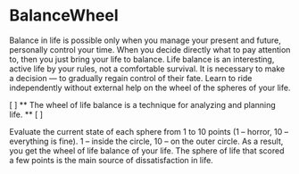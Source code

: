 # BalanceWheel

Balance in life is possible only when you manage your present and future, personally control your time. 
When you decide directly what to pay attention to, then you just bring your life to balance.
Life balance is an interesting, active life by your rules, not a comfortable survival.
It is necessary to make a decision — to gradually regain control of their fate. 
Learn to ride independently without external help on the wheel of the spheres of your life.

[ ] **  The wheel of life balance is a technique for analyzing and planning life. ** [ ] 

Evaluate the current state of each sphere from 1 to 10 points (1 – horror, 10 – everything is fine). 
1 – inside the circle, 10 – on the outer circle. As a result, you get the wheel of life balance of your life.
The sphere of life that scored a few points is the main source of dissatisfaction in life.
